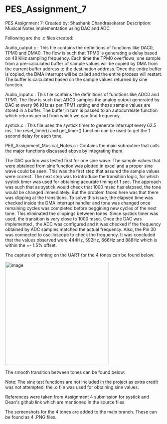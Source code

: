# PES_Assignment_7
PES Assignment 7: Created by: Shashank Chandrasekaran Description: Musical Notes implementation using DAC and ADC

Following are the .c files created:

Audio_output.c : This file contains the definitions of functions like DAC0, TPM0 and DMA0. The flow is such that TPM0 is generating a delay based on 48 KHz sampling 
frequency. Each time the TPM0 overflows, one sample from a pre-calculated buffer of sample values will be copied by DMA from the current buffer address to the destination address. Once the entire buffer is copied, the DMA interrupt will be called and the entire process will restart. The buffer is calculated based on the sample values returned by sine function.

Audio_input.c : This file contains the definitions of functions like ADC0 and TPM1. The flow is such that ADC0 samples the analog output generated by DAC at every 96 KHz as per TPM1 setting and these sample values are stored in a buffer. The buffer in turn is passed to an autocorrelate function which returns period from which we can find frequency.

systick.c : This file uses the systick timer to generate interrupt every 62.5 ms. The reset_timer() and get_timer() function can be used to get the 1 second delay for each tone.

PES_Assignment_Musical_Notes.c : Contains the main subroutine that calls the major functions discussed above by integrating them.

The DAC portion was tested first for one sine wave. The sample values that were obtained from sine function was plotted in excel and a proper sine wave could be seen. This was the first step that assured the sample values were correct. The next step was to introduce the transition logic, for which systick timer was used for obtaining accurate timing of 1 sec. The approach was such that as systick would check that 1000 msec has elapsed, the tone would be changed immediately. But the problem faced here was that there was clipping at the transitions. To solve this issue, the elapsed time was checked inside the DMA interrupt handler and tone was changed once remaining cycles was completed before beggining new cycles of the next tone. This eliminated the clippings between tones. Since systick timer was used, the transition is very close to 1000 msec.
Once the DAC was implemented , the ADC was configured and it was checked if the frequency obtained by ADC samples matched the actual frequency.
Also, the Pin 30 was connected to oscilloscope to check the frequency. It was concluded that the values observed were 444Hz, 592Hz, 666Hz and 888Hz which is within the +- 1.5% offset.

The capture of printing on the UART for the 4 tones can be found below:

<img width="331" alt="image" src="https://user-images.githubusercontent.com/112565357/203606334-be126057-a6d3-4ee9-ac22-05364adb53a9.png">

The smooth transition between tones can be found below:



Note: The sine test functions are not included in the project as extra credit was not attempted, the .o file was used for obtaining sine values.

References were taken from Assignment 4 submission for systick and Dean's github link which are mentioned in the source files.

The screenshots for the 4 tones are added to the main branch. These can be found as 4 .PNG files.





